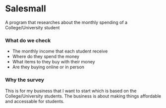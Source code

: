 # Salesmall

A program that researches about the monthly spending of a College/University student

### What do we check
- The monthly income that each student receive 
- Where do they spend the money
- What items to they buy with their money
- Are they buying online or in person

### Why the survey
This is for my business that I want to start which is based on the College/University students. The business is about making things affordable and accessable for students.
